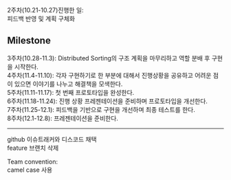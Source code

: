 2주차(10.21-10.27)진행한 일:  
피드백 반영 및 계획 구체화  
## Milestone    
3주차(10.28-11.3): Distributed Sorting의 구조 계획을 마무리하고 역할 분배 후 구현을 시작한다.    
4주차(11.4-11.10): 각자 구현하기로 한 부분에 대해서 진행상황을 공유하고 어려운 점이 있으면 이야기를 나누고 해결책을 모색한다.    
5주차(11.11-11.17): 첫 번째 프로토타입을 완성한다.  
6주차(11.18-11.24): 진행 상황 프레젠테이션을 준비하며 프로토타입을 개선한다.  
7주차(11.25-12.1): 피드백을 기반으로 구현을 개선하며 최종 테스트를 한다.    
8주차(12.1-12.8): 프레젠테이션을 준비한다.  

---
github 이슈트래커와 디스코드 채택  
feature 브랜치 삭제  

Team convention:  
camel case 사용  
